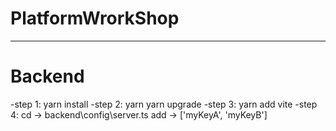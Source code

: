 # PlatformWrorkShop
-------------------
# Backend
-step 1: yarn install 
-step 2: yarn yarn upgrade
-step 3: yarn add vite
-step 4: cd -> backend\config\server.ts
add -> ['myKeyA', 'myKeyB']
